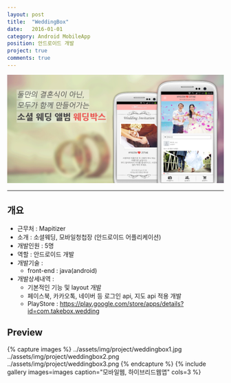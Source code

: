 ```yaml
---
layout: post
title:  "WeddingBox"
date:   2016-01-01
category: Android MobileApp
position: 안드로이드 개발
project: true
comments: true
---
```


![Homepage Img](../assets/img/project/weddingbox0.png)

---

## 개요
- 근무처 : Mapitizer
- 소개 : 소셜웨딩, 모바일청첩장 (안드로이드 어플리케이션)
- 개발인원 : 5명
- 역할 : 안드로이드 개발
- 개발기술 :
	- front-end : java(android)
- 개발상세내역 :
  - 기본적인 기능 및 layout 개발
  - 페이스북, 카카오톡, 네이버 등 로그인 api, 지도 api 적용 개발
  - PlayStore : https://play.google.com/store/apps/details?id=com.takebox.wedding

## Preview
{% capture images %}
../assets/img/project/weddingbox1.jpg
../assets/img/project/weddingbox2.png
../assets/img/project/weddingbox3.png
{% endcapture %}
{% include gallery images=images caption="모바일웹, 하이브리드웹앱" cols=3 %}
